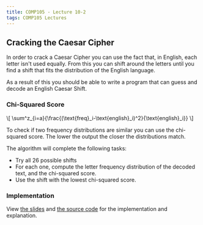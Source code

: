 ```yaml
---
title: COMP105 - Lecture 10-2
tags: COMP105 Lectures
---
```

## Cracking the Caesar Cipher
In order to crack a Caesar Cipher you can use the fact that, in English, each letter isn't used equally. From this you can shift around the letters until you find a shift that fits the distribution of the English language.

As a result of this you should be able to write a program that can guess and decode an English Caesar Shift.

### Chi-Squared Score

&#92;[
\sum^z&#95;&#123;i=a}{\frac{(\text{freq}_i-\text{english}_i)^2}{\text{english}_i}}
&#92;]

To check if two frequency distributions are similar you can use the chi-squared score. The lower the output the closer the distributions match.

The algorithm will complete the following tasks:

* Try all 26 possible shifts
* For each one, compute the letter frequency distribution of the decoded text, and the chi-squared score.
* Use the shift with the lowest chi-squared score.

### Implementation
View [the slides]({{site.baseurl}}/assets/COMP105/Lectures/2020-11-02-2.pdf) and [the source code]({{site.baseurl}}/assets/COMP105/Lectures/2020-11-02.hs) for the implementation and explanation. 
